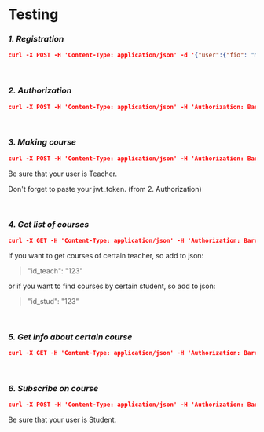 # Testing

### _1. Registration_

```json
curl -X POST -H 'Content-Type: application/json' -d '{"user":{"fio": "My name is", "email": "user@gmail.com", "password": "...", "teacher": "true"}}' http://127.0.0.1:3000/api/reg
```

<br>

### _2. Authorization_

```json
curl -X POST -H 'Content-Type: application/json' -H 'Authorization: Bareer jwt'-d '{"user":{"email": "user@gmail.com", "password": "..."}}' http://127.0.0.1:3000/api/session
```

<br>

### _3. Making course_

```json
curl -X POST -H 'Content-Type: application/json' -H 'Authorization: Bareer {jwt}' -d '{"course":{"title": "course name", "description": "The best course"}}' http://127.0.0.1:3000/api/courses
```

Be sure that your user is Teacher.

Don't forget to paste your jwt_token. (from 2. Authorization)

<br>

### _4. Get list of courses_

```json
curl -X GET -H 'Content-Type: application/json' -H 'Authorization: Bareer {jwt}' -d '{"pagination":{"page": "1", "limit": "5"}}' http://127.0.0.1:3000/api/courses
```

If you want to get courses of certain teacher, so add to json:
> "id_teach": "123"

or if you want to find courses by certain student, so add to json:
> "id_stud": "123"

<br>

### _5. Get info about certain course_

```json
curl -X GET -H 'Content-Type: application/json' -H 'Authorization: Bareer {jwt}' http://127.0.0.1:3000/api/courses/1
```
<br>

### _6. Subscribe on course_

```json
curl -X POST -H 'Content-Type: application/json' -H 'Authorization: Bareer {jwt}' -d '{"course_id": "1"}' http://127.0.0.1:3000/api/courses/1/subscribe
```
Be sure that your user is Student.